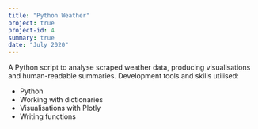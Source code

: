 ```yaml
---
title: "Python Weather"
project: true
project-id: 4
summary: true
date: "July 2020"
---
```


A Python script to analyse scraped weather data, producing visualisations and human-readable summaries. Development tools and skills utilised: 
- Python
-  Working with dictionaries
- Visualisations with Plotly
- Writing functions
